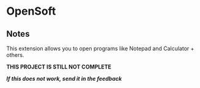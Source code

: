 # OpenSoft
## Notes
This extension allows you to open programs like Notepad and Calculator + others.

**THIS PROJECT IS STILL NOT COMPLETE**

***If this does not work, send it in the feedback***
